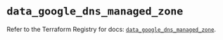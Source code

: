 # `data_google_dns_managed_zone`

Refer to the Terraform Registry for docs: [`data_google_dns_managed_zone`](https://registry.terraform.io/providers/hashicorp/google/6.1.0/docs/data-sources/dns_managed_zone).
